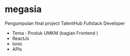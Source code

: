 # megasia
Pengumpulan final project TalentHub Fullstack Developer
- Tema : Produk UMKM (bagian Frontend )
- ReactJs
- Ionic
- APIs
  
